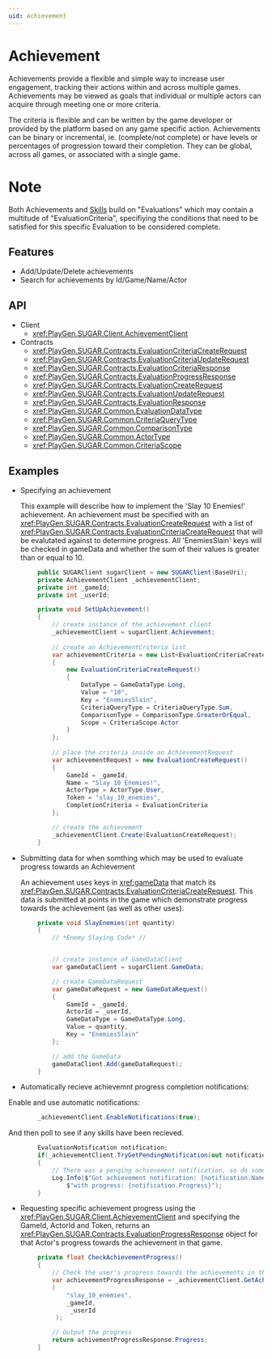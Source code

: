 ```yaml
---
uid: achievement
---
```


# Achievement
Achievements provide a flexible and simple way to increase user engagement, tracking their actions within and across multiple games. Achievements may be viewed as goals that individual or multiple actors can acquire through meeting one or more criteria. 

The criteria is flexible and can be written by the game developer or provided by the platform based on any game specific action. Achievements can be binary or incremental, ie. (complete/not complete) or have levels or percentages of progression toward their completion. They can be global, across all games, or associated with a single game. 

# Note
Both Achievements and [Skills](skill.md) build on "Evaluations" which may contain a multitude of "EvaluationCriteria", specifiying the conditions that need to be satisfied for this specific Evaluation to be considered complete.

## Features
* Add/Update/Delete achievements
* Search for achievements by Id/Game/Name/Actor

## API
* Client
    * <xref:PlayGen.SUGAR.Client.AchievementClient>
* Contracts
	* <xref:PlayGen.SUGAR.Contracts.EvaluationCriteriaCreateRequest>
    * <xref:PlayGen.SUGAR.Contracts.EvaluationCriteriaUpdateRequest>
    * <xref:PlayGen.SUGAR.Contracts.EvaluationCriteriaResponse>
    * <xref:PlayGen.SUGAR.Contracts.EvaluationProgressResponse>
    * <xref:PlayGen.SUGAR.Contracts.EvaluationCreateRequest>
    * <xref:PlayGen.SUGAR.Contracts.EvaluationUpdateRequest>
    * <xref:PlayGen.SUGAR.Contracts.EvaluationResponse>
    * <xref:PlayGen.SUGAR.Common.EvaluationDataType>
    * <xref:PlayGen.SUGAR.Common.CriteriaQueryType>
    * <xref:PlayGen.SUGAR.Common.ComparisonType>
    * <xref:PlayGen.SUGAR.Common.ActorType>
    * <xref:PlayGen.SUGAR.Common.CriteriaScope>

## Examples
* Specifying an achievement

	This example will describe how to implement the 'Slay 10 Enemies!' achievement. An achievement must be specified with an <xref:PlayGen.SUGAR.Contracts.EvaluationCreateRequest> with a list of <xref:PlayGen.SUGAR.Contracts.EvaluationCriteriaCreateRequest> that will be evalutated against to determine progress.
	All 'EnemiesSlain' keys will be checked in gameData and whether the sum of their values is greater than or equal to 10.

```cs
		public SUGARClient sugarClient = new SUGARClient(BaseUri);
		private AchievementClient _achievementClient;
		private int _gameId;
		private int _userId;

		private void SetUpAchievement()
		{
			// create instance of the achievement client
			_achievementClient = sugarClient.Achievement;
			
			// create an AchievementCriteria list
			var achievementCriteria = new List<EvaluationCriteriaCreateRequest>()
			{
				new EvaluationCriteriaCreateRequest()
				{
					DataType = GameDataType.Long,
					Value = "10",
					Key = "EnemiesSlain",
					CriteriaQueryType = CriteriaQueryType.Sum,
					ComparisonType = ComparisonType.GreaterOrEqual,
					Scope = CriteriaScope.Actor
				}
			};
			
			// place the criteria inside an AchievementRequest
			var achievementRequest = new EvaluationCreateRequest()
			{
				GameId = _gameId,
				Name = "Slay 10 Enemies!",
				ActorType = ActorType.User,
				Token = "slay_10_enemies",
				CompletionCriteria = EvaluationCriteria
			};

			// create the achievement
			_achievementClient.Create(EvaluationCreateRequest);
		}
```

* Submitting data for when somthing which may be used to evaluate progress towards an Achievement  
	
	An achievement uses keys in <xref:gameData> that match its <xref:PlayGen.SUGAR.Contracts.EvaluationCriteriaCreateRequest>. This data is submitted at points in the game which demonstrate progress towards the achievement (as well as other uses).

```cs
		private void SlayEnemies(int quantity)
		{
			// *Enemy Slaying Code* //


			// create instance of GameDataClient
			var gameDataClient = sugarClient.GameData;

			// create GameDataRequest
			var gameDataRequest = new GameDataRequest()
			{
				GameId = _gameId,
				ActorId = _userId,
				GameDataType = GameDataType.Long,
				Value = quantity,
				Key = "EnemiesSlain"
			};

			// add the GameData
			gameDataClient.Add(gameDataRequest);
		}
```

* Automatically recieve achievemnt progress completion notifications:

 Enable and use automatic notifications:

```cs
		_achievementClient.EnableNotifications(true);
```
	
  And then poll to see if any skills have been recieved.

```cs
		EvaluationNotification notification;
		if(_achievementClient.TryGetPendingNotification(out notification))
		{
			// There was a penging achievement notification, so do something with it
			Log.Info($"Got achievement notification: {notification.Name} " + 
				$"with progress: {notification.Progress}");
		}
```

 * Requesting specific achievement progress using the <xref:PlayGen.SUGAR.Client.AchievementClient> and specifying the GameId, ActorId and Token, returns an <xref:PlayGen.SUGAR.Contracts.EvaluationProgressResponse> object for that Actor's progress towards the achievement in that game. 

```cs
		private float CheckAchievementProgress()
		{
			// Check the user's progress towards the achievements in the specified game
			var achievementProgressResponse = _achievementClient.GetAchievementProgress
			(
				"slay_10_enemies", 
				_gameId,
				 _userId
			 );

			// Output the progress
			return achivementProgressResponse.Progress;
		}
```